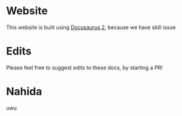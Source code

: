 # Website

This website is built using [Docusaurus 2](https://docusaurus.io/), because we have skill issue

# Edits

Please feel free to suggest edits to these docs, by starting a PR! 

# Nahida

uwu
